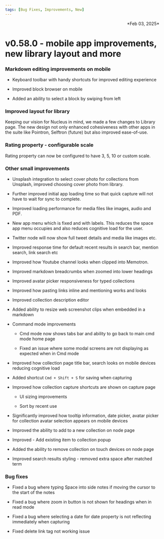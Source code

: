 ```yaml
---
tags: [Bug Fixes, Improvements, New]
---
```

<div align="right">*Feb 03, 2025*</div>

# v0.58.0 - mobile app improvements, new library layout and more

### Markdown editing improvements on mobile

- Keyboard toolbar with handy shortcuts for improved editing experience

- Improved block browser on mobile

- Added an ability to select a block by swiping from left

### Improved layout for library

Keeping our vision for Nucleus in mind, we made a few changes to Library page. The new design not only enhanced cohesiveness with other apps in the suite like Pointron, Selftron (future) but also improved ease-of-use.

### Rating property - configurable scale

Rating property can now be configured to have 3, 5, 10 or custom scale.

### Other small improvements

- Unsplash integration to select cover photo for collections from Unsplash, improved choosing cover photo from library.

- Further improved initial app loading time so that quick capture will not have to wait for sync to complete.

- Improved loading performance for media files like images, audio and PDF.

- New app menu which is fixed and with labels. This reduces the space app menu occupies and also reduces cognitive load for the user.

- Twitter node will now show full tweet details and media like images etc.

- Improved response time for default recent results in search bar, mention search, link search etc

- Improved how Youtube channel looks when clipped into Memotron.

- Improved markdown breadcrumbs when zoomed into lower headings

- Improved avatar picker responsiveness for typed collections

- Improved how pasting links inline and mentioning works and looks

- Improved collection description editor

- Added ability to resize web screenshot clips when embedded in a markdown

- Command mode improvements

    - Cmd mode now shows tabs bar and ability to go back to main cmd mode home page

    - Fixed an issue where some modal screens are not displaying as expected when in Cmd mode

- Improved how collection page title bar, search looks on mobile devices reducing cognitive load

- Added shortcut ```Cmd + Shift + S``` for saving when capturing

- Improved how collection capture shortcuts are shown on capture page

    - UI sizing improvements

    - Sort by recent use

- Significantly improved how tooltip information, date picker, avatar picker for collection avatar selection appears on mobile devices

- Improved the ability to add to a new collection on node page

- Improved - Add existing item to collection popup

- Added the ability to remove collection on touch devices on node page

- Improved search results styling - removed extra space after matched term

### Bug fixes

- Fixed a bug where typing Space into side notes if moving the cursor to the start of the notes

- Fixed a bug where zoom in button is not shown for headings when in read mode

- Fixed a bug where selecting a date for date property is not reflecting immediately when capturing

- Fixed delete link tag not working issue